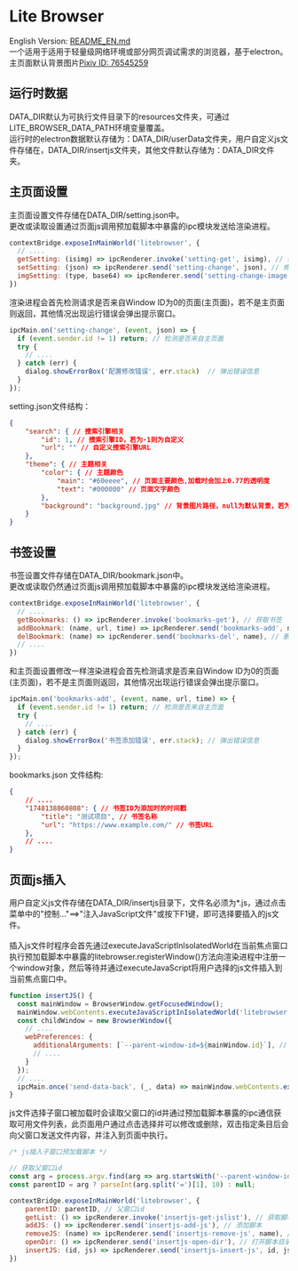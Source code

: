 # Lite Browser
English Version: [README_EN.md](README_EN.md)<br>
一个适用于适用于轻量级网络环境或部分网页调试需求的浏览器，基于electron。<br>
主页面默认背景图片[Pixiv ID: 76545259](https://www.pixiv.net/artworks/76545259)
## 运行时数据
DATA_DIR默认为可执行文件目录下的resources文件夹，可通过LITE_BROWSER_DATA_PATH环境变量覆盖。<br>
运行时的electron数据默认存储为：DATA_DIR/userData文件夹，用户自定义js文件存储在，DATA_DIR/insertjs文件夹，其他文件默认存储为：DATA_DIR文件夹。
## 主页面设置
主页面设置文件存储在DATA_DIR/setting.json中。<br>
更改或读取设置通过页面js调用预加载脚本中暴露的ipc模块发送给渲染进程。
```javascript
contextBridge.exposeInMainWorld('litebrowser', {
  // ....
  getSetting: (isimg) => ipcRenderer.invoke('setting-get', isimg), // 获取设置
  setSetting: (json) => ipcRenderer.send('setting-change', json), // 修改设置
  imgSetting: (type, base64) => ipcRenderer.send('setting-change-image', type, base64) // 获取或设置图片
})
```
渲染进程会首先检测请求是否来自Window ID为0的页面(主页面)，若不是主页面则返回，其他情况出现运行错误会弹出提示窗口。
```javascript
ipcMain.on('setting-change', (event, json) => {
  if (event.sender.id != 1) return; // 检测是否来自主页面
  try {
    // ....
  } catch (err) {
    dialog.showErrorBox('配置修改错误', err.stack)  // 弹出错误信息
  }
});
```
setting.json文件结构：
```json
{
    "search": { // 搜索引擎相关
        "id": 1, // 搜索引擎ID，若为-1则为自定义
        "url": "" // 自定义搜索引擎URL
    },
    "theme": { // 主题相关
        "color": { // 主题颜色
            "main": "#60eeee", // 页面主要颜色,加载时会加上0.77的透明度
            "text": "#000000" // 页面文字颜色
        },
        "background": "background.jpg" // 背景图片路径，null为默认背景，若为其他背景则文件在DATA_DIR文件夹
    }
}
```
## 书签设置
书签设置文件存储在DATA_DIR/bookmark.json中。<br>
更改或读取仍然通过页面js调用预加载脚本中暴露的ipc模块发送给渲染进程。
```javascript
contextBridge.exposeInMainWorld('litebrowser', {
  // ....
  getBookmarks: () => ipcRenderer.invoke('bookmarks-get'), // 获取书签
  addBookmark: (name, url, time) => ipcRenderer.send('bookmarks-add', name, url, time), // 添加书签
  delBookmark: (name) => ipcRenderer.send('bookmarks-del', name), // 删除书签
  // ....
})
```
和主页面设置修改一样渲染进程会首先检测请求是否来自Window ID为0的页面(主页面)，若不是主页面则返回，其他情况出现运行错误会弹出提示窗口。
```javascript
ipcMain.on('bookmarks-add', (event, name, url, time) => {
  if (event.sender.id != 1) return; // 检测是否来自主页面
  try {
    // ....
  } catch (err) {
    dialog.showErrorBox('书签添加错误', err.stack); // 弹出错误信息
  }
});
```
bookmarks.json 文件结构:
```json
{
    // ....
    "1748138860808": { // 书签ID为添加时的时间戳
        "title": "测试项目", // 书签名称
        "url": "https://www.example.com/" // 书签URL
    },
    // ....
}
```
## 页面js插入
用户自定义js文件存储在DATA_DIR/insertjs目录下，文件名必须为*.js，通过点击菜单中的"控制..."==>"注入JavaScript文件"或按下F1键，即可选择要插入的js文件。<br><br>
插入js文件时程序会首先通过executeJavaScriptInIsolatedWorld在当前焦点窗口执行预加载脚本中暴露的litebrowser.registerWindow()方法向渲染进程中注册一个window对象，然后等待并通过executeJavaScript将用户选择的js文件插入到当前焦点窗口中。
```javascript
function insertJS() {
  const mainWindow = BrowserWindow.getFocusedWindow();
  mainWindow.webContents.executeJavaScriptInIsolatedWorld('litebrowser.registerWindow()') // 向主进程中注册window对象
  const childWindow = new BrowserWindow({
    // ....
    webPreferences: {
      additionalArguments: [`--parent-window-id=${mainWindow.id}`], // 向js文件选择子窗口传递需要注入窗口的id
      // ....
    }
  });
  // ....
  ipcMain.once('send-data-back', (_, data) => mainWindow.webContents.executeJavaScript(data)); // 监听并注入用户选择的js文件内容
}
```
js文件选择子窗口被加载时会读取父窗口的id并通过预加载脚本暴露的ipc通信获取可用文件列表，此页面用户通过点击选择并可以修改或删除，双击指定条目后会向父窗口发送文件内容，并注入到页面中执行。
```javascript
/* js插入子窗口预加载脚本 */

// 获取父窗口id
const arg = process.argv.find(arg => arg.startsWith('--parent-window-id='));
const parentID = arg ? parseInt(arg.split('=')[1], 10) : null;

contextBridge.exposeInMainWorld('litebrowser', {
    parentID: parentID, // 父窗口id
    getList: () => ipcRenderer.invoke('insertjs-get-jslist'), // 获取脚本列表
    addJS: () => ipcRenderer.send('insertjs-add-js'), // 添加脚本
    removeJS: (name) => ipcRenderer.send('insertjs-remove-js', name), // 删除脚本
    openDir: () => ipcRenderer.send('insertjs-open-dir'), // 打开脚本目录
    insertJS: (id, js) => ipcRenderer.send('insertjs-insert-js', id, js) // 插入脚本
})
```